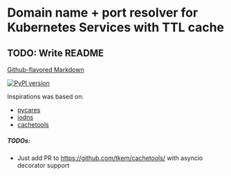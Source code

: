 # Domain name + port resolver for Kubernetes Services with TTL cache

## TODO: Write README 
[Github-flavored Markdown](https://guides.github.com/features/mastering-markdown/)

[![PyPI version](https://badge.fury.io/py/k8s-service-resolver.svg)](https://badge.fury.io/py/k8s-service-resolver)

Inspirations was based on:
- [pycares](https://github.com/saghul/pycares)
- [iodns](https://github.com/saghul/aiodns)
- [cachetools](https://github.com/tkem/cachetools/)

##### TODOs:
- Just add PR to https://github.com/tkem/cachetools/ with asyncio decorator support
